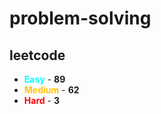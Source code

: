# problem-solving

## leetcode

- <span style="color :  #00ffff">**Easy**</span> - **89**
- <span style="color :  #ffc20e">**Medium**</span> - **62**
- <span style="color :  red">**Hard**</span> - **3**
